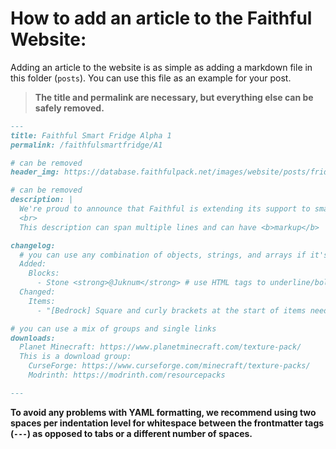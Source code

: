 # How to add an article to the Faithful Website:

Adding an article to the website is as simple as adding a markdown file in this folder (`posts`). You can use this file as an example for your post.

> **The title and permalink are necessary, but everything else can be safely removed.**

```md
---
title: Faithful Smart Fridge Alpha 1
permalink: /faithfulsmartfridge/A1

# can be removed
header_img: https://database.faithfulpack.net/images/website/posts/fridge/A1.jpg

# can be removed
description: |
  We're proud to announce that Faithful is extending its support to smart fridges worldwide.
  <br>
  This description can span multiple lines and can have <b>markup</b>

changelog:
  # you can use any combination of objects, strings, and arrays if it's valid YAML
  Added:
    Blocks:
      - Stone <strong>@Juknum</strong> # use HTML tags to underline/bold text
  Changed:
    Items:
      - "[Bedrock] Square and curly brackets at the start of items need quoting to prevent YAML conflicts"

# you can use a mix of groups and single links
downloads:
  Planet Minecraft: https://www.planetminecraft.com/texture-pack/
  This is a download group:
    CurseForge: https://www.curseforge.com/minecraft/texture-packs/
    Modrinth: https://modrinth.com/resourcepacks

---
```

**To avoid any problems with YAML formatting, we recommend using two spaces per indentation level for whitespace between the frontmatter tags (`---`) as opposed to tabs or a different number of spaces.**